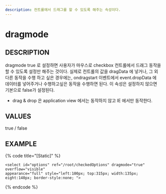 ```yaml
---
description: 컨트롤에서 드래그를 할 수 있도록 해주는 속성이다.
---
```


# dragmode

## DESCRIPTION

dragmode true 로 설정하면 사용자가 마우스로 checkbox 컨트롤에서 드래그 동작을 할 수 있도록 설정만 해주는 것이다. 실제로 컨트롤의 값을 dragData 에 넣거나, 그 외 다른 동작을 수행 하고 싶은 경우에는, ondragstart 이벤트에서 event.dropData 에 데이터를 넣어주거나 수행하고싶은 동작을 수행하면 된다. 이 속성은 설정하지 않으면 기본으로 false가 설정된다.

* drag & drop 은 application view 에서는 동작하지 않고 IE 에서만 동작한다. 

## VALUES

true / false

## EXAMPLE

{% code title="\[Static\]" %}
```markup
<select id="options" ref="/root/checkedOptions" dragmode="true" overflow="visible" 
appearance="full" style="left:100px; top:315px; width:135px; eight:140px; border-style:none; ">
```
{% endcode %}

